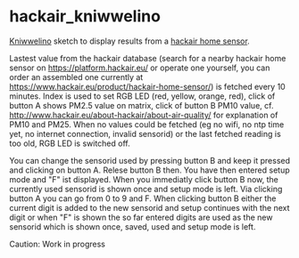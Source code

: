 # hackair_kniwwelino
[Kniwwelino](http://www.kniwwelino.lu/) sketch to display results from a [hackair home sensor](http://www.hackair.eu/hackair-home-v2/).

Lastest value from the hackair database (search for a nearby hackair home sensor on https://platform.hackair.eu/ or operate one yourself, you can order an assembled one currently at https://www.hackair.eu/product/hackair-home-sensor/) is fetched every 10 minutes. Index is used to set RGB LED (red, yellow, orange, red), click of button A shows PM2.5 value on matrix, click of button B PM10 value, cf. http://www.hackair.eu/about-hackair/about-air-quality/ for explanation of PM10 and PM25. When no values could be fetched (eg no wifi, no ntp time yet, no internet connection, invalid sensorid) or the last fetched reading is too old, RGB LED is switched off.

You can change the sensorid used by pressing button B and keep it pressed and clicking on button A. Relese button B then. You have then entered setup mode and "F" ist displayed. When you immediatly click button B now, the currently used sensorid is shown once and setup mode is left.
Via clicking button A you can go from 0 to 9 and F. When clicking button B either the current digit is added to the new sensorid and setup continues with the next digit or when "F" is shown the so far entered digits are used as the new sensorid which is shown once, saved, used and setup mode is left.

Caution: Work in progress
